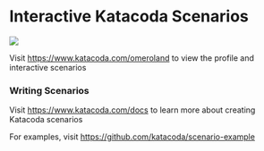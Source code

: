 # Interactive Katacoda Scenarios

[![](http://shields.katacoda.com/katacoda/omeroland/count.svg)](https://www.katacoda.com/omeroland "Get your profile on Katacoda.com")

Visit https://www.katacoda.com/omeroland to view the profile and interactive scenarios

### Writing Scenarios
Visit https://www.katacoda.com/docs to learn more about creating Katacoda scenarios

For examples, visit https://github.com/katacoda/scenario-example

